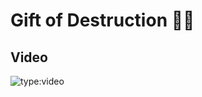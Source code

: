 # Gift of Destruction 🎁💥

## Video

![type:video](https://www.youtube.com/embed/IXZ6kr4VHQw?start=244&end=255)
